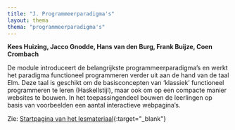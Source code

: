 ```yaml
---
title: "J. Programmeerparadigma's"
layout: thema
thema: "programmeerparadigma's"
---
```


**Kees Huizing, Jacco Gnodde, Hans van den Burg, Frank Buijze, Coen Crombach**

De module introduceert de belangrijkste programmeerparadigma’s
en werkt het paradigma functioneel programmeren verder uit aan de hand van de taal Elm.
Deze taal is geschikt om de basisconcepten van ‘klassiek’ functioneel programmeren te leren (Haskellstijl),
maar ook om op een compacte manier websites te bouwen.
In het toepassingendeel bouwen de leerlingen op basis van voorbeelden een aantal interactieve webpagina’s.

Zie: [Startpagina van het lesmateriaal](https://paradigmafunctioneel.github.io/functioneelElm/){:target="_blank"}


